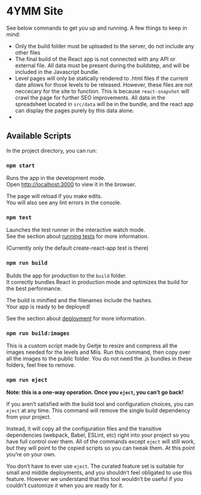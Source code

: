 # 4YMM Site

See below commands to get you up and running. A few things to keep in mind:

- Only the build folder must be uploaded to the server, do not include any other files
- The final build of the React app is not connected with any API or external file. All data must be present during the buildstep, and will be included in the Javascript bundle.
- Level pages will only be statically rendered to .html files if the current date allows for those levels to be released. However, these files are not neccecary for the site to function. This is because `react-snapshot` will crawl the page for further SEO improvements. All data in the spreadsheet located in `src/data` will be in the bundle, and the react app can display the pages purely by this data alone.
- 


## Available Scripts

In the project directory, you can run:

### `npm start`

Runs the app in the development mode.<br />
Open [http://localhost:3000](http://localhost:3000) to view it in the browser.

The page will reload if you make edits.<br />
You will also see any lint errors in the console.

### `npm test`

Launches the test runner in the interactive watch mode.<br />
See the section about [running tests](https://facebook.github.io/create-react-app/docs/running-tests) for more information.

(Currently only the default create-react-app test is there)

### `npm run build`

Builds the app for production to the `build` folder.<br />
It correctly bundles React in production mode and optimizes the build for the best performance.

The build is minified and the filenames include the hashes.<br />
Your app is ready to be deployed!

See the section about [deployment](https://facebook.github.io/create-react-app/docs/deployment) for more information.


### `npm run build:images`

This is a custom script made by Geitje to resize and compress all the images needed for the levels and Miis. Run this command, then copy over all the images to the public folder. You do not need the .js bundles in these folders, feel free to remove.


### `npm run eject`

**Note: this is a one-way operation. Once you `eject`, you can’t go back!**

If you aren’t satisfied with the build tool and configuration choices, you can `eject` at any time. This command will remove the single build dependency from your project.

Instead, it will copy all the configuration files and the transitive dependencies (webpack, Babel, ESLint, etc) right into your project so you have full control over them. All of the commands except `eject` will still work, but they will point to the copied scripts so you can tweak them. At this point you’re on your own.

You don’t have to ever use `eject`. The curated feature set is suitable for small and middle deployments, and you shouldn’t feel obligated to use this feature. However we understand that this tool wouldn’t be useful if you couldn’t customize it when you are ready for it.

